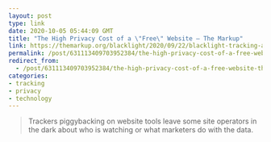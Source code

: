 ```yaml
---
layout: post
type: link
date: 2020-10-05 05:44:09 GMT
title: "The High Privacy Cost of a \"Free\" Website – The Markup"
link: https://themarkup.org/blacklight/2020/09/22/blacklight-tracking-advertisers-digital-privacy-sensitive-websites
permalink: /post/631113409703952384/the-high-privacy-cost-of-a-free-website-the
redirect_from: 
  - /post/631113409703952384/the-high-privacy-cost-of-a-free-website-the
categories:
- tracking
- privacy
- technology
---
```

<blockquote>Trackers piggybacking on website tools leave some site operators in the dark about who is watching or what marketers do with the data.</blockquote>
